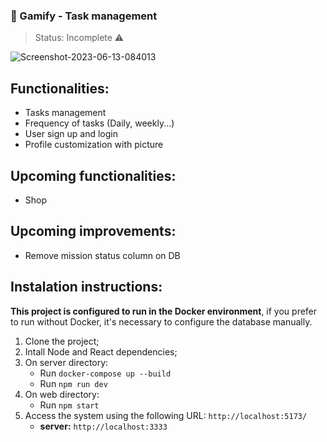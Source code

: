 ### 👾 Gamify - Task management
> Status: Incomplete ⚠️

![Screenshot-2023-06-13-084013](https://github.com/mateusflorez/gamify/assets/54851249/faa17873-6803-4165-8657-665ce60df391)

## Functionalities:
+ Tasks management
+ Frequency of tasks (Daily, weekly...)
+ User sign up and login
+ Profile customization with picture

## Upcoming functionalities:
+ Shop

## Upcoming improvements:
+ Remove mission status column on DB

## Instalation instructions:
**This project is configured to run in the Docker environment**, if you prefer to run without Docker, it's necessary to configure the database manually.

1. Clone the project;
2. Intall Node and React dependencies;
3. On server directory:
    - Run `docker-compose up --build`
    - Run `npm run dev`
4. On web directory:
    - Run `npm start`
4. Access the system using the following URL: `http://localhost:5173/`
   - **server:** `http://localhost:3333`
